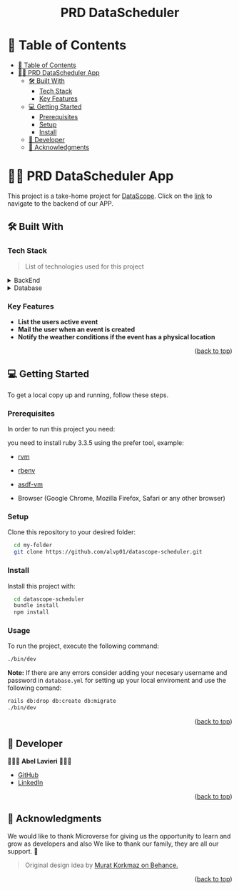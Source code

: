 <a name="readme-top"></a>

<div align="center">
  <br/>
  <h1><b>PRD DataScheduler</b></h1><a name="about-project"></a>
</div>

# 📗 Table of Contents

- [📗 Table of Contents](#-table-of-contents)
- [📖🚗 PRD DataScheduler App ](#-esport-gaming-center-app-)
  - [🛠 Built With ](#-built-with-)
    - [Tech Stack ](#tech-stack-)
    - [Key Features ](#key-features-)
  - [💻 Getting Started ](#-getting-started-)
    - [Prerequisites](#prerequisites)
    - [Setup](#setup)
    - [Install](#install)
  - [👥 Developer ](#-developer-)
  - [🙏 Acknowledgments ](#-acknowledgments-)

# 📖🚗 PRD DataScheduler App <a name="about-project"></a>
This project is a take-home project for [DataScope](https://datascope.io/es/).
Click on the [link](https://github.com/alvp01/esports-gaming-center-backend) to navigate to the backend of our APP.
## 🛠 Built With <a name="built-with"></a>

### Tech Stack <a name="tech-stack"></a>

> List of technologies used for this project

<details>
  <summary>BackEnd</summary>
  <ul>
    <li><a href="https://rubyonrails.org">Ruby on Rails</a></li>
  </ul>
</details>

<details>
  <summary>Database</summary>
  <ul>
    <li><a href="https://www.postgresql.org/">PostgreSQL</a></li>
  </ul>
</details>

### Key Features <a name="key-features"></a>

- **List the users active event**
- **Mail the user when an event is created**
- **Notify the weather conditions if the event has a physical location**

<p align="right">(<a href="#readme-top">back to top</a>)</p>

## 💻 Getting Started <a name="getting-started"></a>

To get a local copy up and running, follow these steps.

### Prerequisites

In order to run this project you need:

you need to install ruby 3.3.5 using the prefer tool, example: 
- [rvm](https://rvm.io/)
- [rbenv](https://github.com/rbenv/rbenv)
- [asdf-vm](https://asdf-vm.com/)

- Browser (Google Chrome, Mozilla Firefox, Safari or any other browser)

### Setup

Clone this repository to your desired folder:


```sh
  cd my-folder
  git clone https://github.com/alvp01/datascope-scheduler.git
```

### Install

Install this project with:


```sh
  cd datascope-scheduler
  bundle install
  npm install
```

### Usage

To run the project, execute the following command:

```sh
./bin/dev
```
**Note:** If there are any errors consider adding your necesary username and password in `database.yml` for setting up your local enviroment and use the following comand:

```sh
rails db:drop db:create db:migrate
./bin/dev
```

<p align="right">(<a href="#readme-top">back to top</a>)</p>


## 👥 Developer <a name="developer"></a>

👨🏼‍🚀 **Abel Lavieri** 🧙🏼‍♂️

- [GitHub](https://github.com/alvp01)
- [LinkedIn](https://www.linkedin.com/in/abel-lavieri)
  
<p align="right">(<a href="#readme-top">back to top</a>)</p>


## 🙏 Acknowledgments <a name="acknowledgements"></a>

We would like to thank Microverse for giving us the opportunity to learn and grow as developers and also We like to thank our family, they are all our support. 🌟

> Original design idea by [Murat Korkmaz on Behance.](https://www.behance.net/gallery/26425031/Vespa-Responsive-Redesign)

<p align="right">(<a href="#readme-top">back to top</a>)</p>

